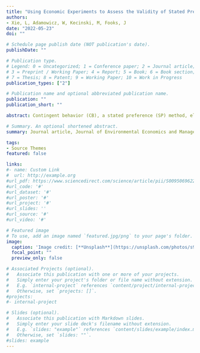 ```yaml
---
title: "Using Economic Experiments to Assess the Validity of Stated Preference Contingent Behavior" 
authors:
- Xie, L, Adamowicz, W, Kecinski, M, Fooks, J
date: "2022-05-23"
doi: ""

# Schedule page publish date (NOT publication's date).
publishDate: ""

# Publication type.
# Legend: 0 = Uncategorized; 1 = Conference paper; 2 = Journal article;
# 3 = Preprint / Working Paper; 4 = Report; 5 = Book; 6 = Book section;
# 7 = Thesis; 8 = Patent; 9 = Working Paper; 10 = Work in Progress
publication_types: ["2"]

# Publication name and optional abbreviated publication name.
publication: ""
publication_short: ""

abstract: Contingent behavior (CB), a stated preference (SP) method, elicits individuals’ intentions about behavior in quantities or frequencies under hypothetical scenarios. CB has primarily been used to elicit preferences in recreation demand models or to assess market demand. Although CB shares the hypothetical nature of other SP methods, there has been limited assessment of CB validity and incentive compatibility. Focusing on hypothetical bias and framing effects, we design an incentive-compatible decision mechanism that examines the validity of CB in economic experiments. We find hypothetical bias associated with an overstatement of quantities in CB responses, but the overstatement does not appear to arise from strategic behavior. We also find that overstating quantities is not significantly affected by framing, but framing does affect the convergence of CB and revealed preference responses. These findings raise questions about the validity CB research and its demand revealing properties but provide some avenues to address these concerns. 

# Summary. An optional shortened abstract.
summary: Journal article, Journal of Environmental Economics and Management

tags:
- Source Themes
featured: false

links:
#- name: Custom Link
#  url: http://example.org
#url_pdf: https://www.sciencedirect.com/science/article/pii/S0095069622000377
#url_code: '#'
#url_dataset: '#'
#url_poster: '#'
#url_project: '#'
#url_slides: ''
#url_source: '#'
#url_video: '#'

# Featured image
# To use, add an image named `featured.jpg/png` to your page's folder. 
image:
  caption: 'Image credit: [**Unsplash**](https://unsplash.com/photos/s9CC2SKySJM)'
  focal_point: ""
  preview_only: false

# Associated Projects (optional).
#   Associate this publication with one or more of your projects.
#   Simply enter your project's folder or file name without extension.
#   E.g. `internal-project` references `content/project/internal-project/index.md`.
#   Otherwise, set `projects: []`.
#projects:
#- internal-project

# Slides (optional).
#   Associate this publication with Markdown slides.
#   Simply enter your slide deck's filename without extension.
#   E.g. `slides: "example"` references `content/slides/example/index.md`.
#   Otherwise, set `slides: ""`.
#slides: example
---
```


